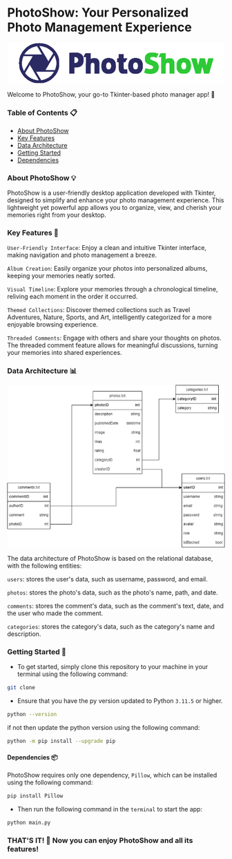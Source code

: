 # PhotoShow: Your Personalized Photo Management Experience

![PhotoShow](images/Logo.png)

Welcome to PhotoShow, your go-to Tkinter-based photo manager app! 📸


### Table of Contents 📋

- [About PhotoShow](#about-photoshow-💡)
- [Key Features](#key-features-🔑)
- [Data Architecture](#data-architecture-📊)
- [Getting Started](#getting-started-🚀)
- [Dependencies](#dependencies-📦)

### About PhotoShow 💡
PhotoShow is a user-friendly desktop application developed with Tkinter, designed to simplify and enhance your photo management experience. This lightweight yet powerful app allows you to organize, view, and cherish your memories right from your desktop.

### Key Features 🔑
`User-Friendly Interface`: Enjoy a clean and intuitive Tkinter interface, making navigation and photo management a breeze.

`Album Creation`: Easily organize your photos into personalized albums, keeping your memories neatly sorted.

`Visual Timeline`: Explore your memories through a chronological timeline, reliving each moment in the order it occurred.

`Themed Collections`: Discover themed collections such as Travel Adventures, Nature, Sports, and Art, intelligently categorized for a more enjoyable browsing experience.

`Threaded Comments`: Engage with others and share your thoughts on photos. The threaded comment feature allows for meaningful discussions, turning your memories into shared experiences.

### Data Architecture 📊

![Data Architecture](images/modelo_dados.png)

The data architecture of PhotoShow is based on the relational database, with the following entities:

`users`: stores the user's data, such as username, password, and email.

`photos`: stores the photo's data, such as the photo's name, path, and date.

`comments`: stores the comment's data, such as the comment's text, date, and the user who made the comment.

`categories`: stores the category's data, such as the category's name and description.


### Getting Started 🚀


 * To get started, simply clone this repository to your machine
in your terminal using the following command:

```bash	
git clone
```

* Ensure that you have the py version updated to Python `3.11.5` or higher.

```bash	
python --version
```

if not then update the python version using the following command:

```bash
python -m pip install --upgrade pip
```

#### Dependencies 📦

PhotoShow requires only one dependency, `Pillow`, which can be installed using the following command:

```bash
pip install Pillow
```

* Then run the following command in the `terminal` to start the app:

```bash
python main.py
```

### THAT'S IT! 🎉 Now you can enjoy PhotoShow and all its features!